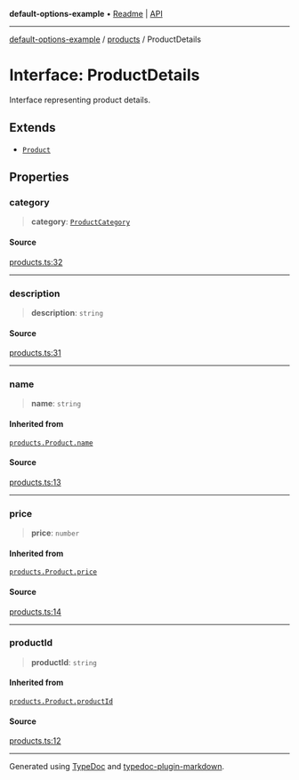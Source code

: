 **default-options-example** • [Readme](../../README.md) \| [API](../../modules.md)

***

[default-options-example](../../README.md) / [products](../README.md) / ProductDetails

# Interface: ProductDetails

Interface representing product details.

## Extends

- [`Product`](Product.md)

## Properties

### category

> **category**: [`ProductCategory`](../enumerations/ProductCategory.md)

#### Source

[products.ts:32](https://github.com/tgreyuk/typedoc-plugin-markdown-examples/blob/13dc594/examples/01-typedoc-plugin-markdown/src/products.ts#L32)

***

### description

> **description**: `string`

#### Source

[products.ts:31](https://github.com/tgreyuk/typedoc-plugin-markdown-examples/blob/13dc594/examples/01-typedoc-plugin-markdown/src/products.ts#L31)

***

### name

> **name**: `string`

#### Inherited from

[`products.Product.name`](Product.md#name)

#### Source

[products.ts:13](https://github.com/tgreyuk/typedoc-plugin-markdown-examples/blob/13dc594/examples/01-typedoc-plugin-markdown/src/products.ts#L13)

***

### price

> **price**: `number`

#### Inherited from

[`products.Product.price`](Product.md#price)

#### Source

[products.ts:14](https://github.com/tgreyuk/typedoc-plugin-markdown-examples/blob/13dc594/examples/01-typedoc-plugin-markdown/src/products.ts#L14)

***

### productId

> **productId**: `string`

#### Inherited from

[`products.Product.productId`](Product.md#productid)

#### Source

[products.ts:12](https://github.com/tgreyuk/typedoc-plugin-markdown-examples/blob/13dc594/examples/01-typedoc-plugin-markdown/src/products.ts#L12)

***

Generated using [TypeDoc](https://typedoc.org) and [typedoc-plugin-markdown](https://typedoc-plugin-markdown.org).
